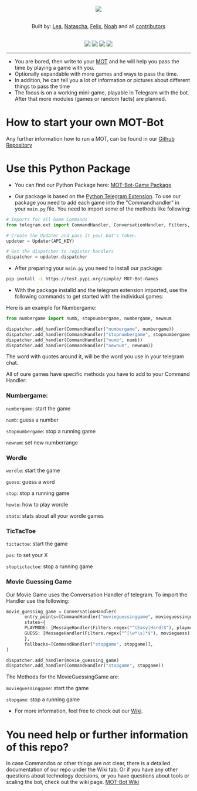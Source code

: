 <p align="center">
 
 <a href="https://github.com/MOT-Multi-Functional-Bot/MOT-Multi-Functional-Bot/" alt="LOGO" >
        <img src="https://user-images.githubusercontent.com/56127795/157863462-ecf46e40-76ed-44cf-8024-05c87066c636.png" /></a><br><br>
</p>

<div align="center">
    Built by:
        <a href="https://github.com/lea-s">Lea</a>,
        <a href="https://github.com/natibckr">Natascha</a>,
        <a href="https://github.com/fulachs">Felix</a>,
        <a href="https://github.com/nowo2000">Noah</a> and all
        <a href="https://github.com/MOT-Multi-Functional-Bot/MOT-Multi-Functional-Bot/graphs/contributors">contributors</a>
    
</div>

<br>

<p align="center">
 
 <a href="https://github.com/MOT-Multi-Functional-Bot/MOT-Multi-Functional-Bot/commits/main" alt="last commit">
        <img src="https://img.shields.io/github/last-commit/MOT-Multi-Functional-Bot/MOT-Multi-Functional-Bot/main" /></a>
 <a href="https://github.com/MOT-Multi-Functional-Bot/MOT-Multi-Functional-Bot/issues" alt="issues">
        <img src="https://img.shields.io/github/issues/MOT-Multi-Functional-Bot/MOT-Multi-Functional-Bot" /></a>
 <a href="https://github.com/MOT-Multi-Functional-Bot/MOT-Multi-Functional-Bot" alt="total lines">
        <img src="https://img.shields.io/tokei/lines/github/MOT-Multi-Functional-Bot/MOT-Multi-Functional-Bot" /></a>
 <a href="https://github.com/MOT-Multi-Functional-Bot/MOT-Multi-Functional-Bot" alt="top language">
        <img src="https://img.shields.io/github/languages/top/MOT-Multi-Functional-Bot/MOT-Multi-Functional-Bot" /></a>
</p>

---

- You are bored, then write to your [MOT](https://t.me/waseinbot) and he will help you pass the time by playing a game with you.
- Optionally expandable with more games and ways to pass the time.
- In addition, he can tell you a lot of information or pictures about different things to pass the time
- The focus is on a working mini-game, playable in Telegram with the bot. After that more modules (games or random facts) are planned.

# How to start your own MOT-Bot

Any further information how to run a MOT, can be found in our [Github Repository](https://github.com/MOT-Multi-Functional-Bot/MOT-Multi-Functional-Bot)


# Use this Python Package

- You can find our Python Package here: [MOT-Bot-Game Package](https://test.pypi.org/project/MOT-Bot-Games/)

- Our package is based on the [Python Telegram Extension](https://python-telegram-bot.readthedocs.io/en/stable/telegram.ext.html). To use our package you need to add each game into the "Commandhandler" in your `main.py` file. You need to import some of the methods like following:

```python
# Imports for all Game Commands
from telegram.ext import CommandHandler, ConversationHandler, Filters, MessageHandler, Updater

# Create the Updater and pass it your bot's token.
updater = Updater(API_KEY)

# Get the dispatcher to register handlers
dispatcher = updater.dispatcher
```

- After preparing your `main.py` you need to install our package:

```bash
pip install -i https://test.pypi.org/simple/ MOT-Bot-Games
```

- With the package installd and the telegram extension imported, use the following commands to get started with the individual games:

Here is an example for Numbergame:

```python
from numbergame import numb, stopnumbergame, numbergame, newnum

dispatcher.add_handler(CommandHandler("numbergame", numbergame))
dispatcher.add_handler(CommandHandler("stopnumbergame", stopnumbergame))
dispatcher.add_handler(CommandHandler("numb", numb))
dispatcher.add_handler(CommandHandler("newnum", newnum))
```
The word with quotes around it, will be the word you use in your telegram chat.

All of oure games have specific methods you have to add to your Command Handler:


### Numbergame:

`numbergame`: start the game

`numb`: guess a number

`stopnumbergame`: stop a running game

`newnum`: set new numberrange

### Wordle

`wordle`: start the game

`guess`: guess a word

`stop`: stop a running game

`howto`: how to play wordle

`stats`: stats about all your wordle games

### TicTacToe

`tictactoe`: start the game

`pos`: to set your X

`stoptictactoe`: stop a running game

### Movie Guessing Game

Our Movie Game uses the Conversation Handler of telegram. To import the Handler use the following:

```python
movie_guessing_game = ConversationHandler(
       entry_points=[CommandHandler("movieguessinggame", movieguessinggame)],
       states={
       PLAYMODE: [MessageHandler(Filters.regex("^(Easy|Hard)$"), playmode)],
       GUESS: [MessageHandler(Filters.regex("^[\w*\s]*$"), movieguess)],
       },
       fallbacks=[CommandHandler("stopgame", stopgame)],
)

dispatcher.add_handler(movie_guessing_game)
dispatcher.add_handler(CommandHandler("stopgame", stopgame))
```

The Methods for the MovieGuessingGame are:

`movieguessinggame`: start the game

`stopgame`: stop a running game


- For more information, feel free to check out our [Wiki](https://github.com/NoWo2000/MOT-Multi-Functional-Bot/wiki).

# You need help or further information of this repo?

In case Commandos or other things are not clear, there is a detailed documentation of our repo under the Wiki tab.
Or if you have any other questions about technology decisions, or you have questions about tools or scaling the bot, check out the wiki page. [MOT-Bot Wiki](https://github.com/MOT-Multi-Functional-Bot/MOT-Multi-Functional-Bot/wiki)

